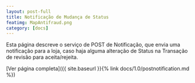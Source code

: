 ```yaml
---
layout: post-full
title: Notificação de Mudança de Status
featimg: MapAntifraud.png
category: [docs]
---
```


Esta página descreve o serviço de POST de Notificação, que envia uma notificação para a loja, caso haja alguma alteração de Status na Transação de revisão para aceita/rejeita.

[Ver página completa]({{ site.baseurl }}{% link docs/1.0/postnotification.md %})  